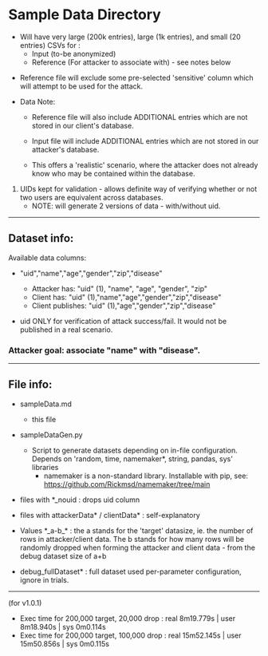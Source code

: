 # Sample Data Directory
- Will have very large (200k entries), large (1k entries), and small (20 entries) CSVs for :
	- Input (to-be anonymized)
	- Reference (For attacker to associate with) - see notes below

* Reference file will exclude some pre-selected 'sensitive' column which will attempt to be used for the attack.

* Data Note:

	* Reference file will also include ADDITIONAL entries which are not stored in our client's database. 

	* Input file will include ADDITIONAL entries which are not stored in our attacker's database. 

	* This offers a 'realistic' scenario, where the attacker does not already know who may be contained within the database.

1. UIDs kept for validation - allows definite way of verifying whether or not two users are equivalent across databases. 
	* NOTE: will generate 2 versions of data - with/without uid. 

---
## Dataset info: 
Available data columns:
* "uid","name","age","gender","zip","disease"
	- Attacker has: "uid" (1), "name", "age", "gender", "zip"
	- Client has: "uid" (1),"name","age","gender","zip","disease"
	- Client publishes: "uid" (1),"age","gender","zip","disease"

* uid ONLY for verification of attack success/fail. It would not be published in a real scenario.

### **Attacker goal**: associate "name" with "disease".
---
## File info:
* sampleData.md 
	* this file
* sampleDataGen.py
	* Script to generate datasets depending on in-file configuration. Depends on 'random, time, namemaker*, string, pandas, sys' libraries
		* namemaker is a non-standard library. Installable with pip, see: https://github.com/Rickmsd/namemaker/tree/main
* files with *_nouid : drops uid column

* files with attackerData* / clientData* : self-explanatory

* Values \*\_a-b\_\* : the a stands for the 'target' datasize, ie. the number of rows in attacker/client data. The b stands for how many rows will be randomly dropped when forming the attacker and client data - from the debug dataset size of a+b

* debug_fullDataset* : full dataset used per-parameter configuration, ignore in trials.
---
(for v1.0.1)
* Exec time for 200,000 target, 20,000 drop : real    8m19.779s | user    8m18.940s | sys     0m0.114s
* Exec time for 200,000 target, 100,000 drop : real    15m52.145s | user    15m50.856s | sys     0m0.115s